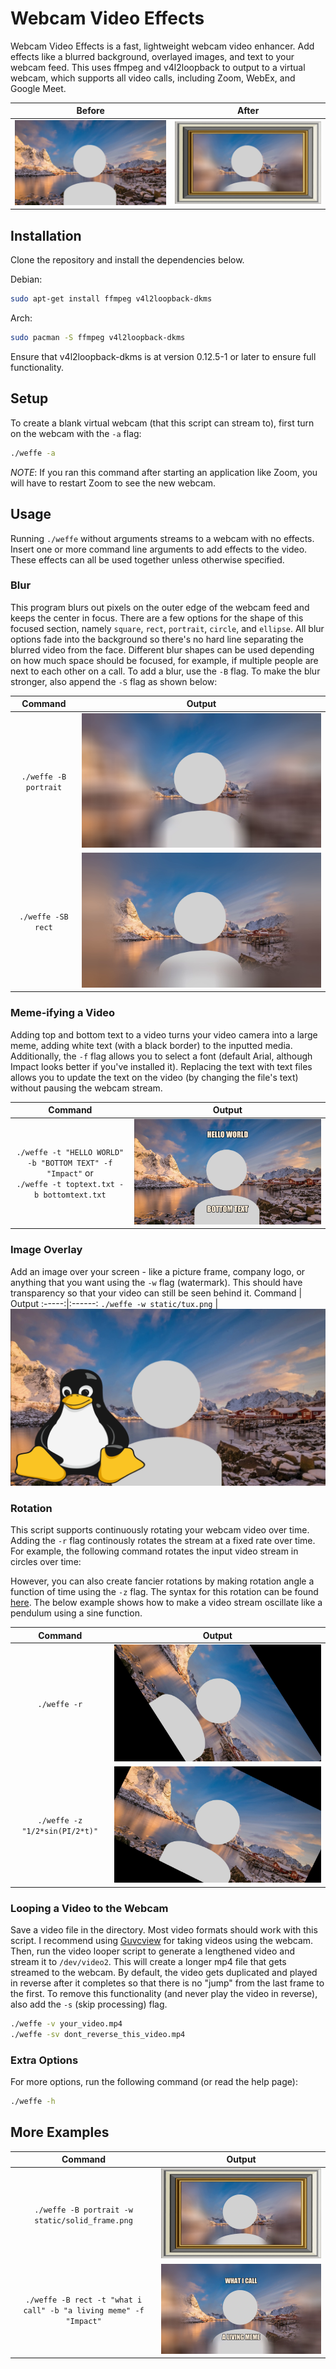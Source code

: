 # Webcam Video Effects 

Webcam Video Effects is a fast, lightweight webcam video enhancer. Add effects like a blurred background, overlayed images, and text to your webcam feed. This uses ffmpeg and v4l2loopback to output to a virtual webcam, which supports all video calls, including Zoom, WebEx, and Google Meet.

Before | After
:-----:|:------:
![Before Image](demo/no_effect.png) | ![After Image](demo/example_1.png)

## Installation

Clone the repository and install the dependencies below.

Debian:
```sh
sudo apt-get install ffmpeg v4l2loopback-dkms
```
Arch:
```sh
sudo pacman -S ffmpeg v4l2loopback-dkms
```

Ensure that v4l2loopback-dkms is at version 0.12.5-1 or later to ensure full functionality.

## Setup

To create a blank virtual webcam (that this script can stream to), first turn on the webcam with the `-a` flag:
```sh
./weffe -a
```
_NOTE_: If you ran this command after starting an application like Zoom, you will have to restart Zoom to see the new webcam.

## Usage

Running `./weffe` without arguments streams to a webcam with no effects. Insert one or more command line arguments to add effects to the video. These effects can all be used together unless otherwise specified.

### Blur

This program blurs out pixels on the outer edge of the webcam feed and keeps the center in focus. There are a few options for the shape of this focused section, namely `square`, `rect`, `portrait`, `circle`, and `ellipse`. All blur options fade into the background so there's no hard line separating the blurred video from the face. Different blur shapes can be used depending on how much space should be focused, for example, if multiple people are next to each other on a call. To add a blur, use the `-B` flag. To make the blur stronger, also append the `-S` flag as shown below:

Command | Output
:-----:|:------:
`./weffe -B portrait` | ![Portrait blur](demo/blur_portrait.png)
`./weffe -SB rect` | ![Rectangle blur](demo/blur_strong_rect.png)

### Meme-ifying a Video

Adding top and bottom text to a video turns your video camera into a large meme, adding white text (with a black border) to the inputted media. Additionally, the `-f` flag allows you to select a font (default Arial, although Impact looks better if you've installed it). Replacing the text with text files allows you to update the text on the video (by changing the file's text) without pausing the webcam stream.

Command | Output
:-----:|:------:
`./weffe -t "HELLO WORLD" -b "BOTTOM TEXT" -f "Impact"` or <br /> `./weffe -t toptext.txt -b bottomtext.txt` | ![Meme text](demo/meme_text.png)

### Image Overlay

Add an image over your screen - like a picture frame, company logo, or anything that you want using the `-w` flag (watermark). This should have transparency so that your video can still be seen behind it.
Command | Output
:-----:|:------:
`./weffe -w static/tux.png` | ![Watermark](demo/with_tux.png)

### Rotation

This script supports continuously rotating your webcam video over time. Adding the `-r` flag continously rotates the stream at a fixed rate over time. For example, the following command rotates the input video stream in circles over time:

However, you can also create fancier rotations by making rotation angle a function of time using the `-z` flag. The syntax for this rotation can be found [here](https://ffmpeg.org/ffmpeg-all.html#Examples-136). The below example shows how to make a video stream oscillate like a pendulum using a sine function.

Command | Output
:-----:|:------:
`./weffe -r` | ![Rotate](demo/rotate.png)
`./weffe -z "1/2*sin(PI/2*t)"` | ![Pendulum](demo/pendulum.png)


### Looping a Video to the Webcam

Save a video file in the directory. Most video formats should work with this script. I recommend using [Guvcview](http://guvcview.sourceforge.net/) for taking videos using the webcam.  
Then, run the video looper script to generate a lengthened video and stream it to `/dev/video2`. This will create a longer mp4 file that gets streamed to the webcam. By default, the video gets duplicated and played in reverse after it completes so that there is no "jump" from the last frame to the first. To remove this functionality (and never play the video in reverse), also add the `-s` (skip processing) flag.
```sh
./weffe -v your_video.mp4
./weffe -sv dont_reverse_this_video.mp4
```

### Extra Options

For more options, run the following command (or read the help page):
```sh
./weffe -h
```

## More Examples

Command | Output
:-----:|:------:
`./weffe -B portrait -w static/solid_frame.png` | ![Example 1](demo/example_1.png)
`./weffe -B rect -t "what i call" -b "a living meme" -f "Impact"` | ![Example 2](demo/example_2.png)

